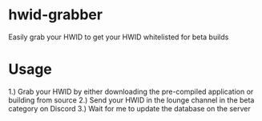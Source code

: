 # hwid-grabber
Easily grab your HWID to get your HWID whitelisted for beta builds

# Usage
1.) Grab your HWID by either downloading the pre-compiled application or building from source
2.) Send your HWID in the lounge channel in the beta category on Discord
3.) Wait for me to update the database on the server
